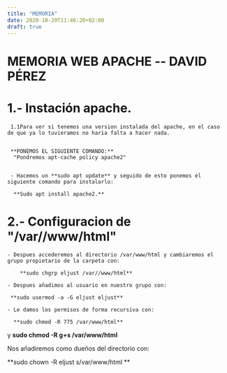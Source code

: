 ```yaml
---
title: "MEMORIA"
date: 2020-10-20T11:46:20+02:00
draft: true
---
```



#	**MEMORIA WEB APACHE -- DAVID PÉREZ**
	
	
	
	
#	**1.- Instación apache.**

     1.1Para ver si tenemos una version instalada del apache, en el caso de que ya lo tuvieramos no haria falta a hacer nada.
     
     
     **PONEMOS EL SIGUIENTE COMANDO:**
      "Pondremos apt-cache policy apache2"


     - Hacemos un **sudo apt update** y seguido de esto ponemos el siguiente comando para instalarlo:
     
      **Sudo apt install apache2.**
      
       
#    **2.- Configuracion de "/var//www/html"**


    - Despues accederemos al directorio /var/www/html y cambiaremos el grupo propietario de la carpeta con: 
    
		**sudo chgrp eljust /var//www/html** 

    - Despues añadimos al usuario en nuestro grupo con:

     **sudo usermod -a -G eljust eljust**

    - Le damos los permisos de forma recursiva con: 

      **sudo chmod -R 775 /var/www/html** 

y **sudo chmod -R g+s /var/www/html** 

Nos añadiremos como dueños del directorio con:

  **sudo chown -R eljust s/var/www/html **
